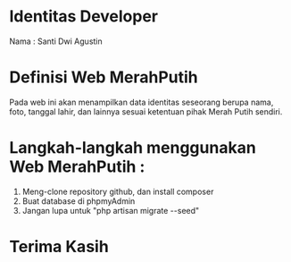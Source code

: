 # Identitas Developer
Nama : Santi Dwi Agustin

# Definisi Web MerahPutih

Pada web ini akan menampilkan data identitas seseorang berupa nama, foto, tanggal lahir, dan lainnya sesuai ketentuan pihak Merah Putih sendiri.

# Langkah-langkah menggunakan Web MerahPutih :
1. Meng-clone repository github, dan install composer
2. Buat database di phpmyAdmin
3. Jangan lupa untuk "php artisan migrate --seed"

# Terima Kasih

